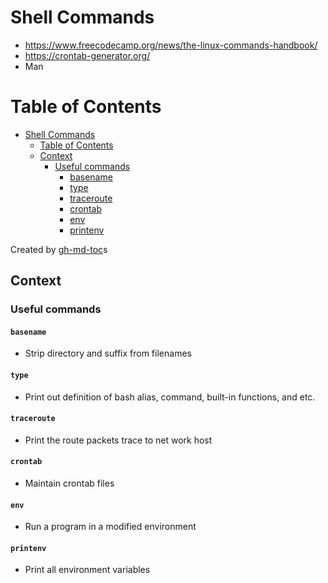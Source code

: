 # Shell Commands
- https://www.freecodecamp.org/news/the-linux-commands-handbook/
- https://crontab-generator.org/
- Man

Table of Contents
=================

* [Shell Commands](#shell-commands)
   * [Table of Contents](#table-of-contents)
   * [Context](#context)
      * [Useful commands](#useful-commands)
         * [basename](#basename)
         * [type](#type)
         * [traceroute](#traceroute)
         * [crontab](#crontab)
         * [env](#env)
         * [printenv](#printenv)

Created by [gh-md-toc](https://github.com/ekalinin/github-markdown-toc)s

## Context

### Useful commands
#### `basename`
- Strip directory and suffix from filenames

#### `type`
- Print out definition of bash alias, command, built-in functions, and etc.

#### `traceroute`
- Print the route packets trace to net work host

#### `crontab`
- Maintain crontab files

#### `env`
- Run a program in a modified environment

#### `printenv`
- Print all environment variables
